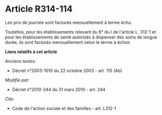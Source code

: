 # Article R314-114

Les prix de journée sont facturés mensuellement à terme échu. 

Toutefois, pour les établissements relevant du 6° du I de l'article L. 312-1 et pour les établissements de santé autorisés à
dispenser des soins de longue durée, ils sont facturés mensuellement selon le terme à échoir.

**Liens relatifs à cet article**

_Anciens textes_:

  - Décret n°2003-1010 du 22 octobre 2003 - art. 115 (Ab)

_Modifié par_:

  - Décret n°2010-344 du 31 mars 2010 - art. 244

_Cite_:

  - Code de l'action sociale et des familles - art. L312-1
